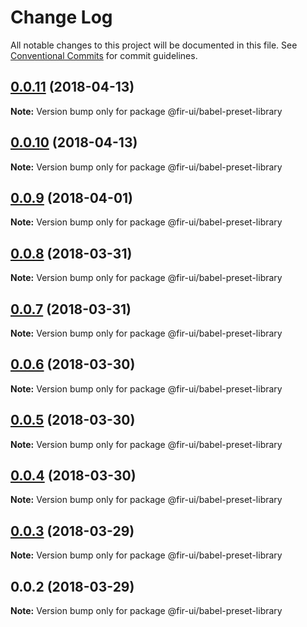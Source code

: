 # Change Log

All notable changes to this project will be documented in this file.
See [Conventional Commits](https://conventionalcommits.org) for commit guidelines.

<a name="0.0.11"></a>
## [0.0.11](https://github.com/fjc0k/fir-ui/compare/@fir-ui/babel-preset-library@0.0.10...@fir-ui/babel-preset-library@0.0.11) (2018-04-13)




**Note:** Version bump only for package @fir-ui/babel-preset-library

<a name="0.0.10"></a>
## [0.0.10](https://github.com/fjc0k/fir-ui/compare/@fir-ui/babel-preset-library@0.0.9...@fir-ui/babel-preset-library@0.0.10) (2018-04-13)




**Note:** Version bump only for package @fir-ui/babel-preset-library

<a name="0.0.9"></a>
## [0.0.9](https://github.com/fjc0k/fir-ui/compare/@fir-ui/babel-preset-library@0.0.8...@fir-ui/babel-preset-library@0.0.9) (2018-04-01)




**Note:** Version bump only for package @fir-ui/babel-preset-library

<a name="0.0.8"></a>
## [0.0.8](https://github.com/fjc0k/fir-ui/compare/@fir-ui/babel-preset-library@0.0.7...@fir-ui/babel-preset-library@0.0.8) (2018-03-31)




**Note:** Version bump only for package @fir-ui/babel-preset-library

<a name="0.0.7"></a>
## [0.0.7](https://github.com/fjc0k/fir-ui/compare/@fir-ui/babel-preset-library@0.0.6...@fir-ui/babel-preset-library@0.0.7) (2018-03-31)




**Note:** Version bump only for package @fir-ui/babel-preset-library

<a name="0.0.6"></a>
## [0.0.6](https://github.com/fjc0k/fir-ui/compare/@fir-ui/babel-preset-library@0.0.5...@fir-ui/babel-preset-library@0.0.6) (2018-03-30)




**Note:** Version bump only for package @fir-ui/babel-preset-library

<a name="0.0.5"></a>
## [0.0.5](https://github.com/fjc0k/fir-ui/compare/@fir-ui/babel-preset-library@0.0.4...@fir-ui/babel-preset-library@0.0.5) (2018-03-30)




**Note:** Version bump only for package @fir-ui/babel-preset-library

<a name="0.0.4"></a>
## [0.0.4](https://github.com/fjc0k/fir-ui/compare/@fir-ui/babel-preset-library@0.0.3...@fir-ui/babel-preset-library@0.0.4) (2018-03-30)




**Note:** Version bump only for package @fir-ui/babel-preset-library

<a name="0.0.3"></a>
## [0.0.3](https://github.com/fjc0k/fir-ui/compare/@fir-ui/babel-preset-library@0.0.2...@fir-ui/babel-preset-library@0.0.3) (2018-03-29)




**Note:** Version bump only for package @fir-ui/babel-preset-library

<a name="0.0.2"></a>
## 0.0.2 (2018-03-29)




**Note:** Version bump only for package @fir-ui/babel-preset-library

